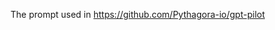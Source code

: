The prompt used in https://github.com/Pythagora-io/gpt-pilot
<!-- SOURCE_MD5:3674aa9a01bdf400a49f3c9d5d0c3781-->
